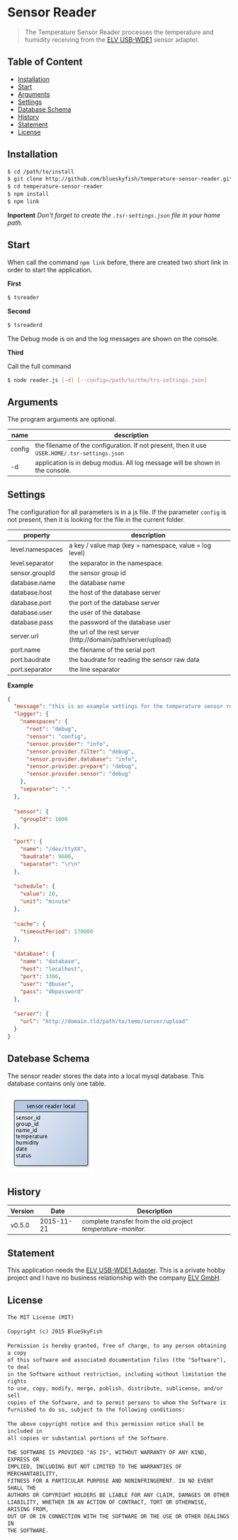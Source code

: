 
Sensor Reader
=============

> The Temperature Sensor Reader processes the temperature and humidity receiving from the [ELV USB-WDE1](http://www.elv.de/-353.html) sensor adapter.


Table of Content
----------------

* [Installation](#user-content-installation)
* [Start](#user-content-start)
* [Arguments](#user-content-arguments)
* [Settings](#user-content-settings)
* [Database Schema](#user-content-database-schema)
* [History](#user-content-history)
* [Statement](#user-content-statement)
* [License](#user-content-license)


Installation
------------

```sh
$ cd /path/to/install
$ git clone http://github.com/blueskyfish/temperature-sensor-reader.git
$ cd temperature-sensor-reader
$ npm install
$ npm link
```

**Inportent**
*Don\'t forget to create the `.tsr-settings.json` file in your home path.*


Start
-----

When call the command `npm link` before, there are created two short link in order to start the application.

**First**

```sh
$ tsreader
```

**Second**

```sh
$ tsreaderd
```

The Debug mode is on and the log messages are shown on the console.

**Third**

Call the full command

```sh
$ node reader.js [-d] [--config=/path/to/the/trs-settings.json]
```


Arguments
---------

The program arguments are optional.

| name               | description                                                                                   |
|--------------------|-----------------------------------------------------------------------------------------------|
| config             | the filename of the configuration. If not present, then it use `USER.HOME/.tsr-settings.json` |
| -d                 | application is in debug modus. All log message will be shown in the console.                  |


Settings
--------

The configuration for all parameters is in a js file. If the parameter `config` is not present, then it is looking for the file in the current folder.

property           | description
-------------------|-----------------------------
level.namespaces   | a key / value map (key = namespace, value = log level)
level.separator    | the separator in the namespace.
sensor.groupId     | the sensor group id
database.name      | the database name
database.host      | the host of the database server
database.port      | the port of the database server
database.user      | the user of the database
database.pass      | the password of the database user
server.url         | the url of the rest server (http://domain/path/server/upload)
port.name          | the filename of the serial port
port.baudrate      | the baudrate for reading the sensor raw data
port.separator     | the line separator

**Example**
```json
{
  "message": "this is an example settings for the temperature sensor reader",
  "logger": {
    "namespaces": {
      "root": "debug",
      "sensor": "config",
      "sensor.provider": "info",
      "sensor.provider.filter": "debug",
      "sensor.provider.database": "info",
      "sensor.provider.prepare": "debug",
      "sensor.provider.sensor": "debug"
    },
    "separator": "."
  },

  "sensor": {
    "groupId": 1000
  },

  "port": {
    "name": "/dev/ttyXX",
    "baudrate": 9600,
    "separator": "\r\n"
  },

  "schedule": {
    "value": 20,
    "unit": "minute"
  },

  "cache": {
    "timeoutPeriod": 170000
  },

  "database": {
    "name": "database",
    "host": "localhost",
    "port": 3306,
    "user": "dbuser",
    "pass": "dbpassword"
  },

  "server": {
    "url": "http://domain.tld/path/to/temo/server/upload"
  }
}
```


Datebase Schema
---------------

The sensor reader stores the data into a local mysql database. This database contains only one table.

![Sensor Reader Local](docs/mysql-tables.png)


History
-------

| Version     | Date       | Description
|-------------|------------|----------------------------
| v0.5.0      | 2015-11-21 | complete transfer from the old project *temperature-monitor*.


Statement
---------

This application needs the [ELV USB-WDE1 Adapter](http://www.elv.de/-353.html). This is a private hobby project and I have no business relationship with the company [ELV GmbH](http://www.elv.de).


License
-------

```
The MIT License (MIT)

Copyright (c) 2015 BlueSkyFish

Permission is hereby granted, free of charge, to any person obtaining a copy
of this software and associated documentation files (the "Software"), to deal
in the Software without restriction, including without limitation the rights
to use, copy, modify, merge, publish, distribute, sublicense, and/or sell
copies of the Software, and to permit persons to whom the Software is
furnished to do so, subject to the following conditions:

The above copyright notice and this permission notice shall be included in
all copies or substantial portions of the Software.

THE SOFTWARE IS PROVIDED "AS IS", WITHOUT WARRANTY OF ANY KIND, EXPRESS OR
IMPLIED, INCLUDING BUT NOT LIMITED TO THE WARRANTIES OF MERCHANTABILITY,
FITNESS FOR A PARTICULAR PURPOSE AND NONINFRINGEMENT. IN NO EVENT SHALL THE
AUTHORS OR COPYRIGHT HOLDERS BE LIABLE FOR ANY CLAIM, DAMAGES OR OTHER
LIABILITY, WHETHER IN AN ACTION OF CONTRACT, TORT OR OTHERWISE, ARISING FROM,
OUT OF OR IN CONNECTION WITH THE SOFTWARE OR THE USE OR OTHER DEALINGS IN
THE SOFTWARE.
```